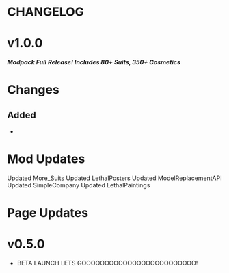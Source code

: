 # CHANGELOG

# v1.0.0
***Modpack Full Release! Includes 80+ Suits, 350+ Cosmetics***
# Changes
## Added
- 
# Mod Updates

Updated More_Suits 
Updated LethalPosters
Updated ModelReplacementAPI 
Updated SimpleCompany
Updated LethalPaintings

# Page Updates

# v0.5.0
- BETA LAUNCH LETS GOOOOOOOOOOOOOOOOOOOOOOOOO!
